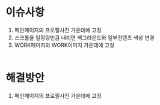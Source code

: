 # 이슈사항
1. 메인페이지의 프로필사진 가운데에 고정
2. 스크롤을 일정량만큼 내리면 백그라운드와 일부컨텐츠 색상 변경
3. WORK페이지의 WORK이미지 가운데에 고정
<br><br>
# 해결방안
1. 메인페이지의 프로필사진 가운데에 고정
